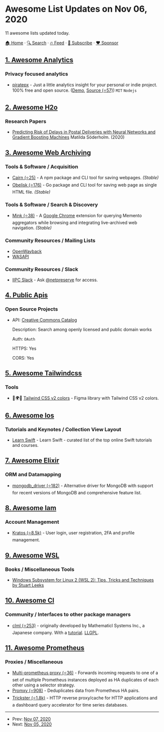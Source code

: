 # Awesome List Updates on Nov 06, 2020

11 awesome lists updated today.

[🏠 Home](/README.md) · [🔍 Search](https://www.trackawesomelist.com/search/) · [🔥 Feed](https://www.trackawesomelist.com/rss.xml) · [📮 Subscribe](https://trackawesomelist.us17.list-manage.com/subscribe?u=d2f0117aa829c83a63ec63c2f&id=36a103854c) · [❤️  Sponsor](https://github.com/sponsors/theowenyoung)



## [1. Awesome Analytics](/content/newTendermint/awesome-analytics/README.md)

### Privacy focused analytics

*   [piratepx](https://www.piratepx.com/) - Just a little analytics insight for your personal or indie project. 100% free and open source. ([Demo](https://app.piratepx.com/shared/bGQbUJ-YADC_xIGZaYmyqp-J_PD6O1pkCdHmYdIjUvs53ExsImlzFeou4MCuZRbH), [Source (⭐57)](https://github.com/piratepx/app)) `MIT` `Nodejs`

## [2. Awesome H2o](/content/h2oai/awesome-h2o/README.md)

### Research Papers

*   [Predicting Risk of Delays in Postal Deliveries with Neural Networks and Gradient Boosting Machines](https://www.diva-portal.org/smash/get/diva2:1467609/FULLTEXT01.pdf) Matilda Söderholm. (2020)

## [3. Awesome Web Archiving](/content/iipc/awesome-web-archiving/README.md)

### Tools & Software / Acquisition

*   [Cairn (⭐25)](https://github.com/wabarc/cairn) - A npm package and CLI tool for saving webpages. *(Stable)*
*   [Obelisk (⭐176)](https://github.com/go-shiori/obelisk) - Go package and CLI tool for saving web page as single HTML file. *(Stable)*

### Tools & Software / Search & Discovery

*   [Mink (⭐38)](https://github.com/machawk1/mink) - A [Google Chrome](https://www.google.com/intl/en/chrome/) extension for querying Memento aggregators while browsing and integrating live-archived web navigation. *(Stable)*

### Community Resources / Mailing Lists

*   [OpenWayback](https://groups.google.com/g/openwayback-dev)
*   [WASAPI](https://groups.google.com/g/wasapi-community)

### Community Resources / Slack

*   [IIPC Slack](https://iipc.slack.com/) - Ask [@netpreserve](https://twitter.com/NetPreserve?s=20) for access.

## [4. Public Apis](/content/public-apis/public-apis/README.md)

### Open Source Projects

- API: [Creative Commons Catalog](https://api.creativecommons.engineering/)

  Description: Search among openly licensed and public domain works

  Auth: `OAuth`

  HTTPS: Yes

  CORS: Yes



## [5. Awesome Tailwindcss](/content/aniftyco/awesome-tailwindcss/README.md)

### Tools

*   🎨🌍💼 [Tailwind CSS v2 colors](https://www.figma.com/community/file/905719775911766776) - Figma library with Tailwind CSS v2 colors.

## [6. Awesome Ios](/content/vsouza/awesome-ios/README.md)

### Tutorials and Keynotes / Collection View Layout

*   [Learn Swift](https://blog.coursesity.com/best-swift-tutorials/) - Learn Swift - curated list of the top online Swift tutorials and courses.

## [7. Awesome Elixir](/content/h4cc/awesome-elixir/README.md)

### ORM and Datamapping

*   [mongodb\_driver (⭐182)](https://github.com/zookzook/elixir-mongodb-driver) - Alternative driver for MongoDB with support for recent versions of MongoDB and comprehensive feature list.

## [8. Awesome Iam](/content/kdeldycke/awesome-iam/README.md)

### Account Management

*   [Kratos (⭐8.5k)](https://github.com/ory/kratos) - User login, user registration, 2FA and profile management.

## [9. Awesome WSL](/content/sirredbeard/Awesome-WSL/README.md)

### Books / Miscellaneous Tools

*   [Windows Subsystem for Linux 2 (WSL 2): Tips, Tricks and Techniques by Stuart Leeks](https://www.amazon.co.uk/Windows-Subsystem-Linux-Tricks-Techniques/dp/1800562446/)

## [10. Awesome Cl](/content/CodyReichert/awesome-cl/README.md)

### Community / Interfaces to other package managers

*   [clml (⭐253)](https://github.com/mmaul/clml) - originally developed by Mathematicl Systems Inc., a Japanese company. With a [tutorial](https://mmaul.github.io/clml.tutorials//2015/08/08/CLML-Time-Series-Part-1.html). [LLGPL](http://opensource.franz.com/preamble.html).

## [11. Awesome Prometheus](/content/roaldnefs/awesome-prometheus/README.md)

### Proxies / Miscellaneous

*   [Multi-prometheus proxy (⭐36)](https://github.com/matt-deboer/mpp) - Forwards incoming requests to one of a set of multiple Prometheus instances deployed as HA duplicates of each other using a selector strategy.
*   [Promxy (⭐908)](https://github.com/jacksontj/promxy) - Deduplicates data from Prometheus HA pairs.
*   [Trickster (⭐1.8k)](https://github.com/tricksterproxy/trickster) - HTTP reverse proxy/cache for HTTP applications and a dashboard query accelerator for time series databases.

---

- Prev: [Nov 07, 2020](/content/2020/11/07/README.md)
- Next: [Nov 05, 2020](/content/2020/11/05/README.md)